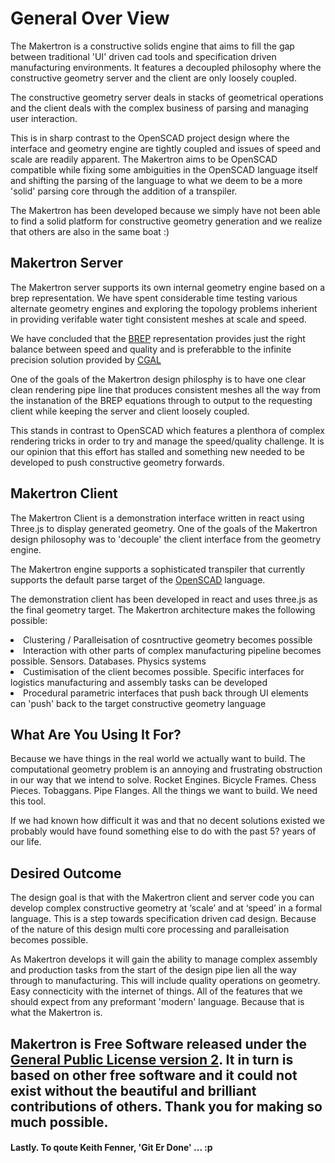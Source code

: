 <h1>General Over View</h1>

The Makertron is a constructive solids engine that aims to fill the gap between traditional 'UI' driven cad tools and specification driven manufacturing environments. It features a decoupled philosophy where the constructive geometry server and the client are only loosely coupled. 

The constructive geometry server deals in stacks of geometrical operations and the client deals with the complex business of parsing and managing user interaction. 

This is in sharp contrast to the OpenSCAD project design where the interface and geometry engine are tightly coupled and issues of speed and scale are readily apparent. The Makertron aims to be OpenSCAD compatible while fixing some ambiguities in the OpenSCAD language itself and shifting the parsing of the language to what we deem to be a more 'solid' parsing core through the addition of a transpiler. 

The Makertron has been developed because we simply have not been able to find a solid platform for constructive geometry generation and we realize that others are also in the same boat :) 

<h2>Makertron Server</h2> 

The Makertron server supports its own internal geometry engine based on a brep representation. We have spent considerable time testing various alternate geometry engines and exploring the topology problems inherient in providing verifable water tight consistent meshes at scale and speed. 

We have concluded that the <a href="https://www.opencascade.com/doc/occt-6.7.0/overview/html/occt_brep_format.html">BREP</a> representation 
provides just the right balance between speed and quality and is preferabble to the infinite precision solution provided by <a href="http://www.cgal.org/">CGAL</a> 

One of the goals of the Makertron design philosphy is to have one clear clean rendering pipe line that produces consistent meshes all the way from the instanation of the BREP equations through to output to the requesting client while keeping the server and client loosely coupled.

This stands in contrast to OpenSCAD which features a plenthora of complex rendering tricks in order to try and manage the speed/quality challenge. It is our opinion that this effort has stalled and something new needed to be developed to push constructive geometry forwards. 

<h2>Makertron Client</h2> 

The Makertron Client is a demonstration interface written in react using Three.js to display generated geometry. One of the goals of the Makertron design philosophy was to 'decouple' the client interface from the geometry engine. 

The Makertron engine supports a sophisticated transpiler that currently supports the default parse target of the <a href="http://www.openscad.org">OpenSCAD</a> language. 

The demonstration client has been developed in react and uses three.js as the final geometry target. The Makertron architecture makes the following possible: 

<li>Clustering / Paralleisation of cosntructive geometry becomes possible</li> 
<li>Interaction with other parts of complex manufacturing pipeline becomes possible. Sensors. Databases. Physics systems</li> 
<li>Custimisation of the client becomes possible. Specific interfaces for logistics manufacturing and assembly tasks can be developed</li> 
<li>Procedural parametric interfaces that push back through UI elements can 'push' back to the target constructive geometry language</li>

<h2>What Are You Using It For?</h2>

Because we have things in the real world we actually want to build. The computational geometry problem is an annoying and frustrating obstruction in our way that we intend to solve. Rocket Engines. Bicycle Frames. Chess Pieces. Tobaggans. Pipe Flanges. All the things we want to build. We need this tool. 

If we had known how difficult it was and that no decent solutions existed we probably would have found something else to do with the past 5? years of our life. 

<h2>Desired Outcome</h2> 

The design goal is that with the Makertron client and server code you can develop complex constructive geometry at ‘scale’ and at ‘speed’ in a formal language. This is a step towards specification driven cad design. Because of the nature of this design multi core processing and paralleisation becomes possible. 

As Makertron develops it will gain the ability to manage complex assembly and production tasks from the start of the design pipe lien all the way through to manufacturing. This will include quality operations on geometry. Easy connecticity with the internet of things. All of the features that we should expect from any preformant 'modern' language. Because that is what the Makertron is. 

<h2> Makertron is Free Software released under the <a href="http://www.gnu.org/licenses/gpl-2.0.html">General Public License version 2</a>. It in turn is based on other free software and it could not exist without the beautiful and brilliant contributions of others. Thank you for making so much possible. 
</h2> 

<h4>Lastly. To qoute Keith Fenner, 'Git Er Done' ... :p</h4>




